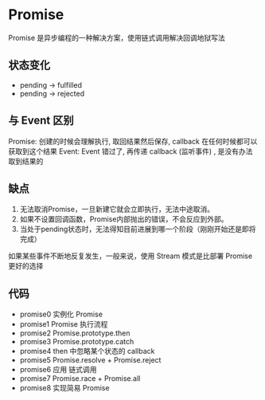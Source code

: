 # Promise

Promise 是异步编程的一种解决方案，使用链式调用解决回调地狱写法

## 状态变化

- pending -> fulfilled
- pending -> rejected

## 与 Event 区别

Promise: 创建的时候会理解执行, 取回结果然后保存, callback 在任何时候都可以获取到这个结果
Event: Event 错过了, 再传递 callback (监听事件) , 是没有办法取到结果的

## 缺点

1. 无法取消Promise，一旦新建它就会立即执行，无法中途取消。
2. 如果不设置回调函数，Promise内部抛出的错误，不会反应到外部。
3. 当处于pending状态时，无法得知目前进展到哪一个阶段（刚刚开始还是即将完成）

如果某些事件不断地反复发生，一般来说，使用 Stream 模式是比部署 Promise 更好的选择

## 代码

- promise0 实例化 Promise
- promise1 Promise 执行流程
- promise2 Promise.prototype.then
- promise3 Promise.prototype.catch
- promise4 then 中忽略某个状态的 callback
- promise5 Promise.resolve + Promise.reject
- promise6 应用 链式调用
- promise7 Promise.race + Promise.all
- promise8 实现简易 Promise
